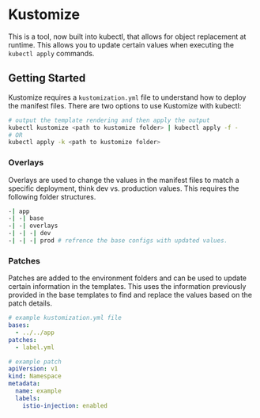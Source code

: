 # Kustomize

This is a tool, now built into kubectl, that allows for object replacement at runtime. This allows you to update certain values when executing the `kubectl apply` commands.

## Getting Started

Kustomize requires a `kustomization.yml` file to understand how to deploy the manifest files. There are two options to use Kustomize with kubectl:

```bash
# output the template rendering and then apply the output
kubectl kustomize <path to kustomize folder> | kubectl apply -f -
# OR
kubectl apply -k <path to kustomize folder>
```

### Overlays

Overlays are used to change the values in the manifest files to match a specific deployment, think dev vs. production values. This requires the following folder structures.

```bash
-| app
-| -| base
-| -| overlays
-| -| -| dev
-| -| -| prod # refrence the base configs with updated values.
```

### Patches

Patches are added to the environment folders and can be used to update certain information in the templates. This uses the information previously provided in the base templates to find and replace the values based on the patch details.


```yaml
# example kustomization.yml file
bases:
  - ../../app
patches:
  - label.yml

# example patch
apiVersion: v1
kind: Namespace
metadata:
  name: example
  labels:
    istio-injection: enabled
```
